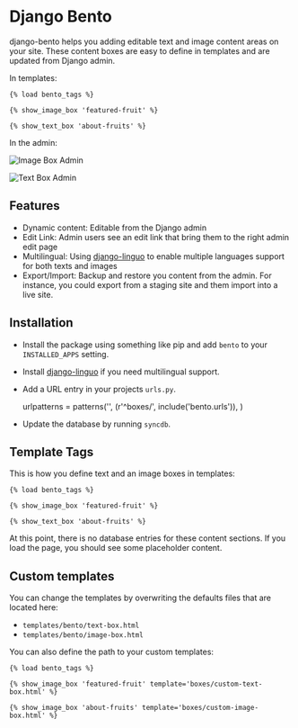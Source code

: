 
Django Bento
============

django-bento helps you adding editable text and image content areas on
your site. These content boxes are easy to define in templates and are
updated from Django admin.



In templates:

    {% load bento_tags %}

    {% show_image_box 'featured-fruit' %}

    {% show_text_box 'about-fruits' %}


In the admin:

![Image Box Admin](https://raw.github.com/lazybird/django-bento/master/docs/images/image-box-admin.png "Image Box Admin")

![Text Box Admin](https://raw.github.com/lazybird/django-bento/master/docs/images/text-box-admin.png "Text Box Admin")


Features
--------

* Dynamic content: Editable from the Django admin
* Edit Link: Admin users see an edit link that bring them to the right
  admin edit page
* Multilingual: Using [django-linguo][linguo] to enable multiple
  languages support for both texts and images
* Export/Import: Backup and restore you content from the admin.
  For instance, you could export from a staging site
  and them import into a live site.


Installation
------------

* Install the package using something like pip and add ``bento`` to
your ``INSTALLED_APPS`` setting.

* Install [django-linguo][linguo] if you need multilingual support.

* Add a URL entry in your projects ``urls.py``.

    urlpatterns = patterns('',
        (r'^boxes/', include('bento.urls')),
    )

* Update the database by running ``syncdb``.


Template Tags
-------------

This is how you define text and an image boxes in templates:

    {% load bento_tags %}

    {% show_image_box 'featured-fruit' %}

    {% show_text_box 'about-fruits' %}


At this point, there is no database entries for these content sections.
If you load the page, you should see some placeholder content.

Custom templates
----------------

You can change the templates by overwriting the defaults files that
 are located here:

* ``templates/bento/text-box.html``
* ``templates/bento/image-box.html``


You can also define the path to your custom templates:


    {% load bento_tags %}

    {% show_image_box 'featured-fruit' template='boxes/custom-text-box.html' %}

    {% show_image_box 'about-fruits' template='boxes/custom-image-box.html' %}



[linguo]: https://github.com/zmathew/django-linguo/
